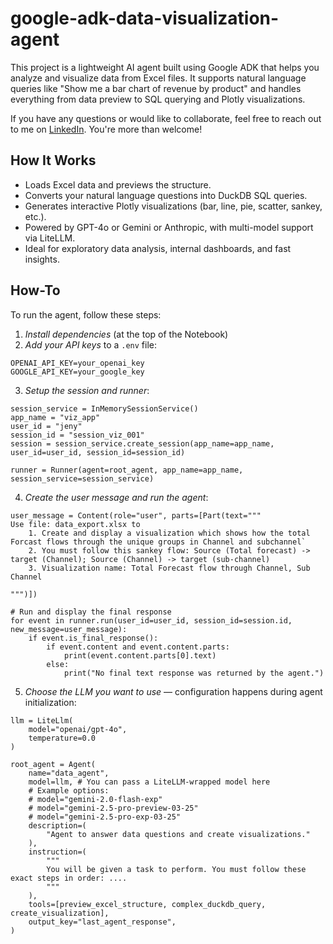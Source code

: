 # google-adk-data-visualization-agent

This project is a lightweight AI agent built using Google ADK that helps you analyze and visualize data from Excel files. It supports natural language queries like "Show me a bar chart of revenue by product" and handles everything from data preview to SQL querying and Plotly visualizations.

If you have any questions or would like to collaborate, feel free to reach out to me on [LinkedIn](https://www.linkedin.com/in/jenya-stoeva-60477249/). You're more than welcome!

## How It Works
* Loads Excel data and previews the structure.
* Converts your natural language questions into DuckDB SQL queries.
* Generates interactive Plotly visualizations (bar, line, pie, scatter, sankey, etc.).
* Powered by GPT-4o or Gemini or Anthropic, with multi-model support via LiteLLM.
* Ideal for exploratory data analysis, internal dashboards, and fast insights.

## How-To
To run the agent, follow these steps: 

1. *Install dependencies* (at the top of the Notebook)
2. *Add your API keys* to a ```.env``` file:
```
OPENAI_API_KEY=your_openai_key
GOOGLE_API_KEY=your_google_key
```

3. *Setup the session and runner*:

```
session_service = InMemorySessionService()
app_name = "viz_app"
user_id = "jeny"
session_id = "session_viz_001"
session = session_service.create_session(app_name=app_name, user_id=user_id, session_id=session_id)

runner = Runner(agent=root_agent, app_name=app_name, session_service=session_service)
```

4. *Create the user message and run the agent*:
```
user_message = Content(role="user", parts=[Part(text="""
Use file: data_export.xlsx to
    1. Create and display a visualization which shows how the total Forcast flows through the unique groups in Channel and subchannel`
    2. You must follow this sankey flow: Source (Total forecast) -> target (Channel); Source (Channel) -> target (sub-channel)
    3. Visualization name: Total Forecast flow through Channel, Sub Channel

""")])

# Run and display the final response
for event in runner.run(user_id=user_id, session_id=session.id, new_message=user_message):
    if event.is_final_response():
        if event.content and event.content.parts:
            print(event.content.parts[0].text)
        else:
            print("No final text response was returned by the agent.")
```
5. *Choose the LLM you want to use* — configuration happens during agent initialization:
```
llm = LiteLlm(
    model="openai/gpt-4o",
    temperature=0.0
)

root_agent = Agent(
    name="data_agent",
    model=llm, # You can pass a LiteLLM-wrapped model here
    # Example options:
    # model="gemini-2.0-flash-exp"
    # model="gemini-2.5-pro-preview-03-25"
    # model="gemini-2.5-pro-exp-03-25"
    description=(
        "Agent to answer data questions and create visualizations."
    ),
    instruction=(
        """
        You will be given a task to perform. You must follow these exact steps in order: ....
        """
    ),
    tools=[preview_excel_structure, complex_duckdb_query, create_visualization],
    output_key="last_agent_response",
)
```
